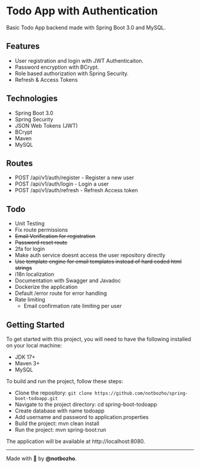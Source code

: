 # Todo App with Authentication
Basic Todo App backend made with Spring Boot 3.0 and MySQL.


## Features
 * User registration and login with JWT Authenticaiton.
 * Password encryption with BCrypt.
 * Role based authorization with Spring Security.
 * Refresh & Access Tokens

## Technologies
* Spring Boot 3.0
* Spring Security
* JSON Web Tokens (JWT)
* BCrypt
* Maven
* MySQL

## Routes
* POST /api/v1/auth/register - Register a new user
* POST /api/v1/auth/login - Login a user
* POST /api/v1/auth/refresh - Refresh Access token

## Todo
 * Unit Testing
 * Fix route permissions
 * ~~Email Verification for registration~~
 * ~~Password reset route~~
 * 2fa for login
 * Make auth service doesnt access the user repository directly
 * ~~Use template engine for email templates instead of hard coded html strings~~
 * i18n localization
 * Documentation with Swagger and Javadoc
 * Dockerize the application
 * Default /error route for error handling
 * Rate limiting
    * Email confirmation rate limiting per user

## Getting Started
To get started with this project, you will need to have the following installed on your local machine:

* JDK 17+
* Maven 3+
* MySQL

To build and run the project, follow these steps:

* Clone the repository: `git clone https://github.com/notbozho/spring-boot-todoapp.git`
* Navigate to the project directory: cd spring-boot-todoapp
* Create database with name todoapp
* Add username and password to application.properties
* Build the project: mvn clean install
* Run the project: mvn spring-boot:run

The application will be available at http://localhost:8080.

---
Made with 💖 by **@notbozho**.